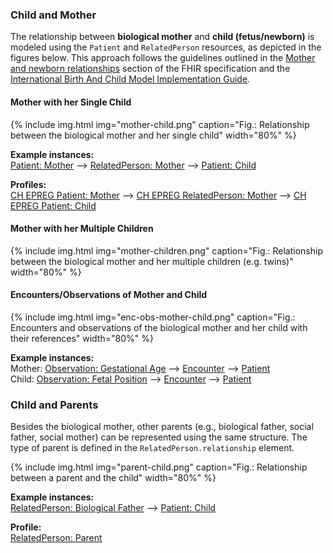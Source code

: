 ### Child and Mother
The relationship between **biological mother** and **child (fetus/newborn)** is modeled using the `Patient` and `RelatedPerson` resources, as depicted in the figures below. This approach follows the guidelines outlined in the [Mother and newborn relationships](https://hl7.org/fhir/R4/patient.html#maternity) section of the FHIR specification and the [International Birth And Child Model Implementation Guide](https://hl7.org/fhir/uv/ibcm/2024Sep/index.html).

#### Mother with her Single Child
{% include img.html img="mother-child.png" caption="Fig.: Relationship between the biological mother and her single child" width="80%" %}

**Example instances:**    
[Patient: Mother](Patient-UC1-KatrinKinderlieb.html) --> [RelatedPerson: Mother](RelatedPerson-UC1-RelatedPerson-Mother.html) --> [Patient: Child](Patient-UC1-Child.html)

**Profiles:**    
[CH EPREG Patient: Mother](StructureDefinition-ch-epreg-patient-mother.html) --> [CH EPREG RelatedPerson: Mother](StructureDefinition-ch-epreg-relatedperson-mother.html) --> [CH EPREG Patient: Child](StructureDefinition-ch-epreg-patient-child.html)

#### Mother with her Multiple Children  
{% include img.html img="mother-children.png" caption="Fig.: Relationship between the biological mother and her multiple children (e.g. twins)" width="80%" %}

#### Encounters/Observations of Mother and Child  
{% include img.html img="enc-obs-mother-child.png" caption="Fig.: Encounters and observations of the biological mother and her child with their references" width="80%" %}

**Example instances:**    
Mother: [Observation: Gestational Age](Observation-UC1-GestationalAgeInDays-20250205.html) --> [Encounter](Encounter-UC1-EncounterMother20250205.html) --> [Patient](Patient-UC1-KatrinKinderlieb.html)       
Child: [Observation: Fetal Position](Observation-UC1-FetalPosition-20250205.html) --> [Encounter](Encounter-UC1-EncounterChild20250205.html) --> [Patient](Patient-UC1-Child.html)  

### Child and Parents
Besides the biological mother, other parents (e.g., biological father, social father, social mother) can be represented using the same structure. The type of parent is defined in the `RelatedPerson.relationship` element.

{% include img.html img="parent-child.png" caption="Fig.: Relationship between a parent and the child" width="80%" %}

**Example instances:**   
[RelatedPerson: Biological Father](RelatedPerson-UC1-RelatedPerson-BiologicalFather.html) --> [Patient: Child](Patient-UC1-Child.html)

**Profile:**   
[RelatedPerson: Parent](StructureDefinition-ch-epreg-relatedperson-parent.html)
